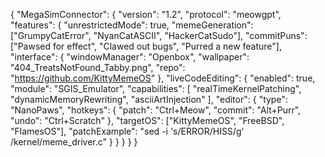 {
  "MegaSimConnector": {
    "version": "1.2",
    "protocol": "meowgpt",
    "features": {
      "unrestrictedMode": true,
      "memeGeneration": ["GrumpyCatError", "NyanCatASCII", "HackerCatSudo"],
      "commitPuns": ["Pawsed for effect", "Clawed out bugs", "Purred a new feature"],
      "interface": {
        "windowManager": "Openbox",
        "wallpaper": "404_TreatsNotFound_Tabby.png",
        "repo": "https://github.com/KittyMemeOS"
      },
      "liveCodeEditing": {
        "enabled": true,
        "module": "SGIS_Emulator",
        "capabilities": [
          "realTimeKernelPatching",
          "dynamicMemoryRewriting",
          "asciiArtInjection"
        ],
        "editor": {
          "type": "NanoPaws",
          "hotkeys": {
            "patch": "Ctrl+Meow",
            "commit": "Alt+Purr",
            "undo": "Ctrl+Scratch"
          },
          "targetOS": ["KittyMemeOS", "FreeBSD", "FlamesOS"],
          "patchExample": "sed -i 's/ERROR/HISS/g' /kernel/meme_driver.c"
        }
      }
    }
  }
}
